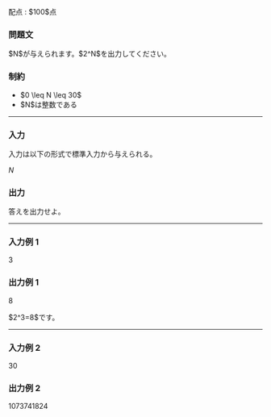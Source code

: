 
<div>

<span>

<span>

<p>
配点 : $100$点
</p>

<div>

<section>

### **問題文**

<p>
$N$が与えられます。$2^N$を出力してください。
</p>

</section>

</div>

<div>

<section>

### **制約**

<ul>

<li>
$0 \leq N \leq 30$
</li>

<li>
$N$は整数である
</li>

</ul>

</section>

</div>

---

<div>

<div>

<section>

### **入力**

<p>
入力は以下の形式で標準入力から与えられる。
</p>

<div>

$N$
</div>

</section>

</div>

<div>

<section>

### **出力**

<p>
答えを出力せよ。  
</p>

</section>

</div>

</div>

---

<div>

<section>

### **入力例 1**

<div>

3

</div>

</section>

</div>

<div>

<section>

### **出力例 1**

<div>

8

</div>

<p>
$2^3=8$です。
</p>

</section>

</div>

---

<div>

<section>

### **入力例 2**

<div>

30

</div>

</section>

</div>

<div>

<section>

### **出力例 2**

<div>

1073741824

</div>

</section>

</div>

</span>

</span>

</div>
